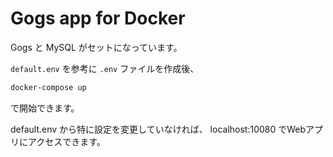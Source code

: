 # Gogs app for Docker

Gogs と MySQL がセットになっています。

`default.env` を参考に `.env` ファイルを作成後、

```sh
docker-compose up
```

で開始できます。

default.env から特に設定を変更していなければ、 localhost:10080 でWebアプリにアクセスできます。
